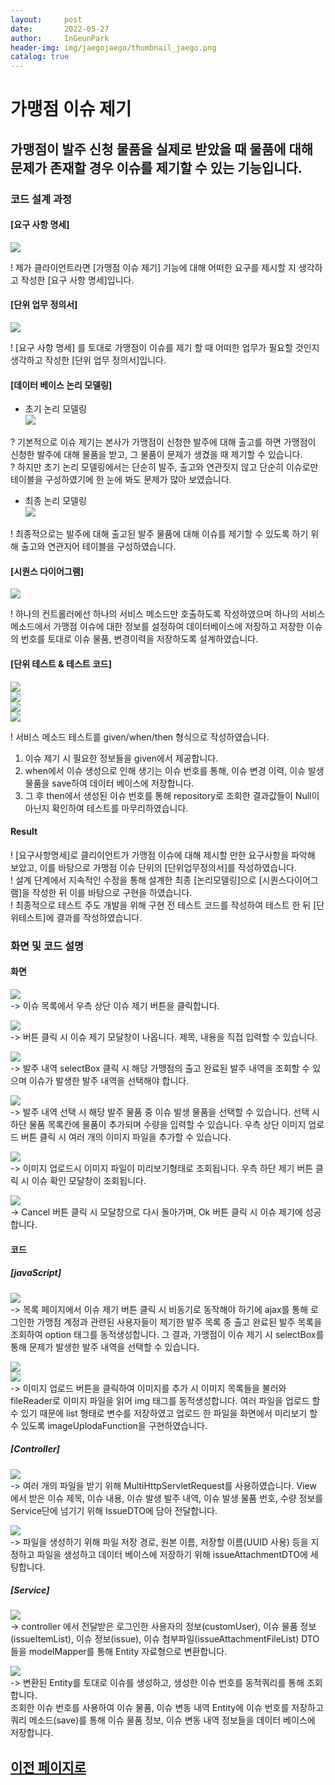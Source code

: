 ```yaml
---
layout:     post
date:       2022-05-27
author:     InGeunPark
header-img: img/jaegojaego/thumbnail_jaego.png
catalog: true
---
```


# 가맹점 이슈 제기

## 가맹점이 발주 신청 물품을 실제로 받았을 때 물품에 대해 문제가 존재할 경우 이슈를 제기할 수 있는 기능입니다.

### 코드 설계 과정

#### [요구 사항 명세]
<img src="../../../../img/jaegojaego/issueRegist/issue-regist_1.png"> <br>

! 제가 클라이언트라면 [가맹점 이슈 제기] 기능에 대해 어떠한 요구를 제시할 지 생각하고 작성한 [요구 사항 명세]입니다.

#### [단위 업무 정의서] 

<img src="../../../../img/jaegojaego/issueRegist/issue-regist_2.png"> <br>

! [요구 사항 명세] 를 토대로 가맹점이 이슈를 제기 할 때 어떠한 업무가 필요할 것인지 생각하고 작성한 [단위 업무 정의서]입니다.

#### [데이터 베이스 논리 모델링]
- 초기 논리 모델링 <br>
<img src="../../../../img/jaegojaego/issueRegist/issue-regist_3.png"> <br>

? 기본적으로 이슈 제기는 본사가 가맹점이 신청한 발주에 대해 출고를 하면 가맹점이 신청한 발주에 대해 물품을 받고, 그 물품이 문제가 생겼을 때 제기할 수 있습니다. <br>
? 하지만 초기 논리 모델링에서는 단순히 발주, 출고와 연관짓지 않고 단순히 이슈로만 테이블을 구성하였기에 한 눈에 봐도 문제가 많아 보였습니다.

- 최종 논리 모델링 <br>
<img src="../../../../img/jaegojaego/issueRegist/issue-regist_4.png"> <br>

! 최종적으로는 발주에 대해 출고된 발주 물품에 대해 이슈를 제기할 수 있도록 하기 위해 출고와 연관지어 테이블을 구성하였습니다.

#### [시퀀스 다이어그램]

<img src="../../../../img/jaegojaego/issueRegist/issue-regist_5.png"> <br>

! 하나의 컨트롤러에선 하나의 서비스 메소드만 호출하도록 작성하였으며 하나의 서비스 메소드에서 가맹점 이슈에 대한 정보를 설정하여 데이터베이스에 저장하고 저장한 이슈의 번호를 토대로 이슈 물품, 변경이력을 저장하도록 설계하였습니다.

#### [단위 테스트 & 테스트 코드]

<img src="../../../../img/jaegojaego/issueRegist/issue-regist_6.png"> <br>
<img src="../../../../img/jaegojaego/issueRegist/issue-regist_7.png"> <br>
<img src="../../../../img/jaegojaego/issueRegist/issue-regist_8.png"> <br>
<img src="../../../../img/jaegojaego/issueRegist/issue-regist_9.png"> <br>

! 서비스 메소드 테스트를 given/when/then 형식으로 작성하였습니다. <br>
 1. 이슈 제기 시 필요한 정보들을 given에서 제공합니다.
 2. when에서 이슈 생성으로 인해 생기는 이슈 번호를 통해, 이슈 변경 이력, 이슈 발생 물품을 save하여 데이터 베이스에 저장합니다. 
 3. 그 후 then에서 생성된 이슈 번호를 통해 repository로 조회한 결과값들이 Null이 아닌지 확인하여 테스트를 마무리하였습니다.

#### Result
! [요구사항명세]로 클리이언트가 가맹점 이슈에 대해 제시할 만한 요구사항을 파악해 보았고, 이를 바탕으로 가맹점 이슈 단위의  [단위업무정의서]를 작성하였습니다.  <br>
! 설계 단계에서 지속적인 수정을 통해 설계한 최종 [논리모델링]으로  [시퀀스다이어그램]을 작성한 뒤 이를 바탕으로 구현을 하였습니다. <br>
! 최종적으로 테스트 주도 개발을 위해 구현 전 테스트 코드를 작성하여 테스트 한 뒤 [단위테스트]에 결과를 작성하였습니다. 

### 화면 및 코드 설명

#### 화면
<img src="../../../../img/jaegojaego/issueRegist/issue-regist_10.png"> <br>
-> 이슈 목록에서 우측 상단 이슈 제기 버튼을 클릭합니다. <br>

<img src="../../../../img/jaegojaego/issueRegist/issue-regist_11.png"> <br>
-> 버튼 클릭 시 이슈 제기 모달창이 나옵니다. 제목, 내용을 직접 입력할 수 있습니다. <br>

<img src="../../../../img/jaegojaego/issueRegist/issue-regist_12.png"> <br>
-> 발주 내역 selectBox 클릭 시 해당 가맹점의 출고 완료된 발주 내역을 조회할 수 있으며 이슈가 발생한 발주 내역을 선택해야 합니다. <br>

<img src="../../../../img/jaegojaego/issueRegist/issue-regist_13.png"> <br>
-> 발주 내역 선택 시 해당 발주 물품 중 이슈 발생 물품을 선택할 수 있습니다. 선택 시 하단 물품 목록칸에 물품이 추가되며 수량을 입력할 수 있습니다. 우측 상단 이미지 업로드 버튼 클릭 시 여러 개의 이미지 파일을 추가할 수 있습니다. <br>

<img src="../../../../img/jaegojaego/issueRegist/issue-regist_14.png"> <br>
-> 이미지 업로드시 이미지 파일이 미리보기형태로 조회됩니다. 우측 하단 제기 버튼 클릭 시 이슈 확인 모달창이 조회됩니다. <br>

<img src="../../../../img/jaegojaego/issueRegist/issue-regist_15.png"> <br>
-> Cancel 버튼 클릭 시 모달창으로 다시 돌아가며, Ok 버튼 클릭 시 이슈 제기에 성공합니다.

#### 코드

##### [javaScript]
<img src="../../../../img/jaegojaego/issueRegist/issue-regist_16.png"> <br>
-> 목록 페이지에서 이슈 제기 버튼 클릭 시 비동기로 동작해야 하기에 ajax를 통해 로그인한 가맹점 계정과 관련된 사용자들이 제기한 발주 목록 중 출고 완료된 발주 목록을 조회하여 option 태그를 동적생성합니다. 그 결과, 가맹점이 이슈 제기 시 selectBox를 통해 문제가 발생한 발주 내역을 선택할 수 있습니다. <br>

<img src="../../../../img/jaegojaego/issueRegist/issue-regist_17.png"> <br>
<img src="../../../../img/jaegojaego/issueRegist/issue-regist_18.png"> <br>
-> 이미지 업로드 버튼을 클릭하여 이미지를 추가 시 이미지 목록들을 불러와 fileReader로 이미지 파일을 읽어 img 태그를 동적생성합니다. 여러 파일을 업로드 할 수 있기 때문에 list 형태로 변수를 저장하였고 업로드 한 파일을 화면에서 미리보기 할 수 있도록 imageUplodaFunction을 구현하였습니다. <br>

##### [Controller]
<img src="../../../../img/jaegojaego/issueRegist/issue-regist_19.png"> <br>
-> 여러 개의 파일을 받기 위해 MultiHttpServletRequest를 사용하였습니다. View 에서 받은 이슈 제목, 이슈 내용, 이슈 발생 발주 내역, 이슈 발생 물품 번호, 수량 정보를 Service단에 넘기기 위해 IssueDTO에 담아 전달합니다. <br>

<img src="../../../../img/jaegojaego/issueRegist/issue-regist_20.png"> <br>
-> 파일을 생성하기 위해 파일 저장 경로, 원본 이름, 저장할 이름(UUID 사용) 등을 지정하고 파일을 생성하고 데이터 베이스에 저장하기 위해 issueAttachmentDTO에 세팅합니다. <br>

##### [Service]
<img src="../../../../img/jaegojaego/issueRegist/issue-regist_21.png"> <br>
-> controller 에서 전달받은 로그인한 사용자의 정보(customUser), 이슈 물품 정보(issueItemList), 이슈 정보(issue), 이슈 첨부파일(issueAttachmentFileList) DTO 들을 modelMapper를 통해 Entity 자료형으로 변환합니다. <br>

<img src="../../../../img/jaegojaego/issueRegist/issue-regist_22.png"> <br>
-> 변환된 Entity를 토대로 이슈를 생성하고, 생성한 이슈 번호를 동적쿼리를 통해 조회합니다. <br>
조회한 이슈 번호를 사용하여 이슈 물품, 이슈 변동 내역 Entity에 이슈 번호를 저장하고 쿼리 메소드(save)를 통해 이슈 물품 정보, 이슈 변동 내역 정보들을 데이터 베이스에 저장합니다.

## [이전 페이지로](https://ingeunpark.github.io/2022/05/27/jaegojaego/#first)



